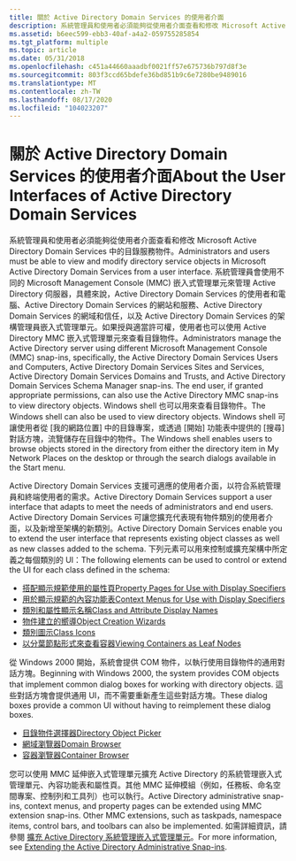 ```yaml
---
title: 關於 Active Directory Domain Services 的使用者介面
description: 系統管理員和使用者必須能夠從使用者介面查看和修改 Microsoft Active Directory Domain Services 中的目錄服務物件。
ms.assetid: b6eec599-ebb3-40af-a4a2-059755285854
ms.tgt_platform: multiple
ms.topic: article
ms.date: 05/31/2018
ms.openlocfilehash: c451a44660aaadbf0021ff57e675736b797d8f3e
ms.sourcegitcommit: 803f3ccd65bdefe36bd851b9c6e7280be9489016
ms.translationtype: MT
ms.contentlocale: zh-TW
ms.lasthandoff: 08/17/2020
ms.locfileid: "104023207"
---
```

# <a name="about-the-user-interfaces-of-active-directory-domain-services"></a><span data-ttu-id="de813-103">關於 Active Directory Domain Services 的使用者介面</span><span class="sxs-lookup"><span data-stu-id="de813-103">About the User Interfaces of Active Directory Domain Services</span></span>

<span data-ttu-id="de813-104">系統管理員和使用者必須能夠從使用者介面查看和修改 Microsoft Active Directory Domain Services 中的目錄服務物件。</span><span class="sxs-lookup"><span data-stu-id="de813-104">Administrators and users must be able to view and modify directory service objects in Microsoft Active Directory Domain Services from a user interface.</span></span> <span data-ttu-id="de813-105">系統管理員會使用不同的 Microsoft Management Console (MMC) 嵌入式管理單元來管理 Active Directory 伺服器，具體來說，Active Directory Domain Services 的使用者和電腦、Active Directory Domain Services 的網站和服務、Active Directory Domain Services 的網域和信任，以及 Active Directory Domain Services 的架構管理員嵌入式管理單元。如果授與適當許可權，使用者也可以使用 Active Directory MMC 嵌入式管理單元來查看目錄物件。</span><span class="sxs-lookup"><span data-stu-id="de813-105">Administrators manage the Active Directory server using different Microsoft Management Console (MMC) snap-ins, specifically, the Active Directory Domain Services Users and Computers, Active Directory Domain Services Sites and Services, Active Directory Domain Services Domains and Trusts, and Active Directory Domain Services Schema Manager snap-ins. The end user, if granted appropriate permissions, can also use the Active Directory MMC snap-ins to view directory objects.</span></span> <span data-ttu-id="de813-106">Windows shell 也可以用來查看目錄物件。</span><span class="sxs-lookup"><span data-stu-id="de813-106">The Windows shell can also be used to view directory objects.</span></span> <span data-ttu-id="de813-107">Windows shell 可讓使用者從 [我的網路位置] 中的目錄專案，或透過 [開始] 功能表中提供的 [搜尋] 對話方塊，流覽儲存在目錄中的物件。</span><span class="sxs-lookup"><span data-stu-id="de813-107">The Windows shell enables users to browse objects stored in the directory from either the directory item in My Network Places on the desktop or through the search dialogs available in the Start menu.</span></span>

<span data-ttu-id="de813-108">Active Directory Domain Services 支援可適應的使用者介面，以符合系統管理員和終端使用者的需求。</span><span class="sxs-lookup"><span data-stu-id="de813-108">Active Directory Domain Services support a user interface that adapts to meet the needs of administrators and end users.</span></span> <span data-ttu-id="de813-109">Active Directory Domain Services 可讓您擴充代表現有物件類別的使用者介面，以及新增至架構的新類別。</span><span class="sxs-lookup"><span data-stu-id="de813-109">Active Directory Domain Services enable you to extend the user interface that represents existing object classes as well as new classes added to the schema.</span></span> <span data-ttu-id="de813-110">下列元素可以用來控制或擴充架構中所定義之每個類別的 UI：</span><span class="sxs-lookup"><span data-stu-id="de813-110">The following elements can be used to control or extend the UI for each class defined in the schema:</span></span>

-   [<span data-ttu-id="de813-111">搭配顯示規範使用的屬性頁</span><span class="sxs-lookup"><span data-stu-id="de813-111">Property Pages for Use with Display Specifiers</span></span>](property-pages-for-use-with-display-specifiers.md)
-   [<span data-ttu-id="de813-112">用於顯示規範的內容功能表</span><span class="sxs-lookup"><span data-stu-id="de813-112">Context Menus for Use with Display Specifiers</span></span>](context-menus-for-use-with-display-specifiers.md)
-   [<span data-ttu-id="de813-113">類別和屬性顯示名稱</span><span class="sxs-lookup"><span data-stu-id="de813-113">Class and Attribute Display Names</span></span>](class-and-attribute-display-names.md)
-   [<span data-ttu-id="de813-114">物件建立的嚮導</span><span class="sxs-lookup"><span data-stu-id="de813-114">Object Creation Wizards</span></span>](object-creation-wizards.md)
-   [<span data-ttu-id="de813-115">類別圖示</span><span class="sxs-lookup"><span data-stu-id="de813-115">Class Icons</span></span>](class-icons.md)
-   [<span data-ttu-id="de813-116">以分葉節點形式來查看容器</span><span class="sxs-lookup"><span data-stu-id="de813-116">Viewing Containers as Leaf Nodes</span></span>](viewing-containers-as-leaf-nodes.md)

<span data-ttu-id="de813-117">從 Windows 2000 開始，系統會提供 COM 物件，以執行使用目錄物件的通用對話方塊。</span><span class="sxs-lookup"><span data-stu-id="de813-117">Beginning with Windows 2000, the system provides COM objects that implement common dialog boxes for working with directory objects.</span></span> <span data-ttu-id="de813-118">這些對話方塊會提供通用 UI，而不需要重新產生這些對話方塊。</span><span class="sxs-lookup"><span data-stu-id="de813-118">These dialog boxes provide a common UI without having to reimplement these dialog boxes.</span></span>

-   [<span data-ttu-id="de813-119">目錄物件選擇器</span><span class="sxs-lookup"><span data-stu-id="de813-119">Directory Object Picker</span></span>](directory-object-picker.md)
-   [<span data-ttu-id="de813-120">網域瀏覽器</span><span class="sxs-lookup"><span data-stu-id="de813-120">Domain Browser</span></span>](domain-browser.md)
-   [<span data-ttu-id="de813-121">容器瀏覽器</span><span class="sxs-lookup"><span data-stu-id="de813-121">Container Browser</span></span>](container-browser.md)

<span data-ttu-id="de813-122">您可以使用 MMC 延伸嵌入式管理單元擴充 Active Directory 的系統管理嵌入式管理單元、內容功能表和屬性頁。其他 MMC 延伸模組（例如，任務板、命名空間專案、控制列和工具列）也可以執行。</span><span class="sxs-lookup"><span data-stu-id="de813-122">Active Directory administrative snap-ins, context menus, and property pages can be extended using MMC extension snap-ins. Other MMC extensions, such as taskpads, namespace items, control bars, and toolbars can also be implemented.</span></span> <span data-ttu-id="de813-123">如需詳細資訊，請參閱 [擴充 Active Directory 系統管理嵌入式管理單元](/previous-versions/windows/desktop/mmc/extending-the-active-directory-administrative-snap-ins)。</span><span class="sxs-lookup"><span data-stu-id="de813-123">For more information, see [Extending the Active Directory Administrative Snap-ins](/previous-versions/windows/desktop/mmc/extending-the-active-directory-administrative-snap-ins).</span></span>

 

 